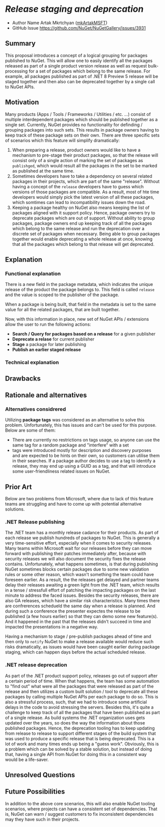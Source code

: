 # ***Release staging and deprecation***
<!-- Replace `Title` with an appropriate title for your design -->

- Author Name Artak Mkrtchyan ([mkArtakMSFT](https://github.com/mkArtakMSFT))
- GitHub Issue <https://github.com/NuGet/NuGetGallery/issues/3931>

## Summary

This proposal introduces a concept of a logical grouping for packages published to NuGet.
This will allow one to easily identify all the packages released as part of a single product version release as well as request bulk-processing for a set of packages which belong to the same release.
For example, all packages published as part of .NET 8 Preview 5 release will be staged together and then also can be deprecated together by a single call to NuGet APIs.

## Motivation 

<!-- Why are we doing this? What pain points does this solve? What is the expected outcome? -->
Many products (Apps / Tools / Frameworks / Utilities / etc. ...) consist of multiple interdependent packages which should be published together as a single set. Currently, NuGet provides no functionality for definding / grouping packages into such sets. This results in package owners having to keep track of these package sets on their own. There are three specific sets of scenarios which this feature will simplify dramatically:
1. When preparing a release, product owners would like to have a mechanism to pre-stage their product packages, so that the release will consist only of a single action of marking the set of packages as `publishged`, which would result all the packages in the set to be marked as published at the same time.
2. Sometimes developers have to take a dependency on several related packages in their projects, which are part of the same "release". Without having a concept of the `release` developers have to guess which versions of those packages are compatible. As a result, most of hte time developers would simply pick the latest version of all these packages, which somtimes can lead to incompatibility issues down the road.
3. Keeping a package healthy on NuGet also means keeping the list of packages aligned with it support policy. Hence, package owners try to deprecate packages which are out of support. Without ability to group packages, package owners end up keeping track of all the packages which belong to the same release and run the deprecation over a discrete set of packages when necessary. Being able to group packages together would enable deprecating a whole release at once, knowing that all the packages which belong to that release will get deprecated.

## Explanation

### Functional explanation

<!-- Explain the proposal as if it were already implemented and you're teaching it to another person. -->
<!-- Introduce new concepts, functional designs with real life examples, and low-fidelity mockups or  pseudocode to show how this proposal would look. -->
There is a new field in the package metadata, which indicates the unique release of the product the package belongs to. This field is called `release` and the value is scoped to the publisher of the package.

When a package is being built, that field in the metadata is set to the same value for all the related packages, that are built together.

Now, with this information in place, new set of NuGet APIs / extensions allow the user to run the following actions:
- **Search / Query for packages based on a release** for a given publisher
- **Deprecate a relase** for current publisher
- **Stage** a package for later publishing
- **Publish an earlier staged release**

### Technical explanation

<!-- Explain the proposal in sufficient detail with implementation details, interaction models, and clarification of corner cases. -->

## Drawbacks

<!-- Why should we not do this? -->

## Rationale and alternatives

<!-- Why is this the best design compared to other designs? -->
<!-- What other designs have been considered and why weren't they chosen? -->
<!-- What is the impact of not doing this? -->

### Alternatives considrered
Utilizing **package tags** was considered as an alternative to solve this problem. Unfortunately, this has issues and can't be used for this purpose. Below are some of them:
- There are currently no restrictions on tags usage, so anyone can use the same tag for a random package and "interfere" with a set
- tags were introduced mostly for description and discovery purposes and are expected to be hints on their own, so customers can utilise them in their searches. If a package author decides to use a tag to identify a release, they may end up using a GUID as a tag, and that will introduce some user-friendliness related issues on NuGet.

## Prior Art

<!-- What prior art, both good and bad are related to this proposal? -->
<!-- Do other features exist in other ecosystems and what experience have their community had? -->
<!-- What lessons from other communities can we learn from? -->
<!-- Are there any resources that are relevant to this proposal? -->

Below are two problems from Microsoft, where due to lack of this feature teams are struggling and have to come up with potential alternative solutions.

### .NET Release publishing

The .NET team has a monthly release cadance for their products. As part of each release we publish hundreds of packages to NuGet.
This is generally a very time-sensitive effort, especially when it comes to security releases. Many teams within Microsoft wait for our releases before they can move forward with publishing their patches immediately after, because with security releases we will also document the security fixes the release contains. Unfortunately, what happens sometimes, is that during publishing NuGet sometimes blocks certain packages due to some new validation rules or some other reason, which wasn't something the team could have foreseen earlier. As a result, the the releases get delayed and partner teams delay their releases awaiting a green light from the .NET team, which results in a tense / stressfull effort of patching the impacting packages on the last minute to address the faced issues.
Besides the security releases, there are also GA releases, which have a similar risk characteristics. Many times there are confrerences schedueld the same day when a release is planned. And during such a conference the presenter expectes the release to be published (a few hours earlier) so that they can demo some new feature(s). And it happened in the past that the releases didn't succeed in time and impacted the presentations in a negative way.

Having a mechanism to stage / pre-publish packages ahead of time and then only to `notify` NuGet to make a release available would reduce such risks dramatically, as issues would have been caught earlier during package staging, which can happen days before the actual scheduled release.

### .NET release deprecation
As part of the .NET product support policy, releases go out of support after a certain period of time. When that happens, the team has some automation to "find out" what were all the packages that were released as part of the release and then utilizes a custom built solution / tool to deprecate all these packages by calling multiple NuGet APIs per each package to do so. This is also a stressful process, such, that we had to introduce some artificial delays in the code to avoid stressing the servers.
Besides this, it's quite a challenge to keep track of all the packages that have been published as part of a single release. As build systems the .NET organization uses gets updated over the years, so does the way the information about those published packages. Hence, the deprecation tooling has to keep updating from release to release to support different stages of the build system that was used to produce a specific release that is being deprecated. This is a lot of work and many times ends up being a "guess work".
Obviously, this is a problem which can be solved by a stable solution, but instead of doing that, having a single API from NuGet for doing this in a consistent way would be a life-saver.

## Unresolved Questions

<!-- What parts of the proposal do you expect to resolve before this gets accepted? -->
<!-- What parts of the proposal need to be resolved before the proposal is stabilized? -->
<!-- What related issues would you consider out of scope for this proposal but can be addressed in the future? -->

## Future Possibilities

<!-- What future possibilities can you think of that this proposal would help with? -->

In addition to the above core scenarios, this will also enable NuGet tooling scenarios, where projects can have a consistent set of dependencies. That is, NuGet can warn / suggest customers to fix inconsistent dependencies may they have such in their projects.